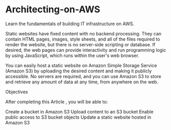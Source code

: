 # Architecting-on-AWS
Learn the fundamentals of building IT infrastructure on AWS.

Static websites have fixed content with no backend processing. They can contain HTML pages, images, style sheets, and all of the files required to render the website, but there is no server-side scripting or database. If desired, the web pages can provide interactivity and run programming logic by using JavaScript, which runs within the user's web browser.

You can easily host a static website on Amazon Simple Storage Service (Amazon S3) by uploading the desired content and making it publicly accessible. No servers are required, and you can use Amazon S3 to store and retrieve any amount of data at any time, from anywhere on the web.

Objectives

After completing this Article , you will be able to:

Create a bucket in Amazon S3
Upload content to an S3 bucket
Enable public access to S3 bucket objects
Update a static website hosted in Amazon S3

